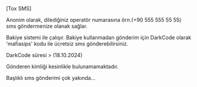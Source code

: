 [Tox SMS] 

Anonim olarak, dilediğiniz operatör numarasına örn.(+90 555 555 55 55) sms göndermenize olanak sağlar.

Bakiye sistemi ile çalışır. Bakiye kullanmadan gönderim için DarkCode olarak 'mafiasips' kodu ile ücretsiz sms gönderebilirsiniz. 

DarkCode süresi > (18.10.2024)

Gönderen kimliği kesinlikle bulunamamaktadır.

Başlıklı sms gönderimi çok yakında...
